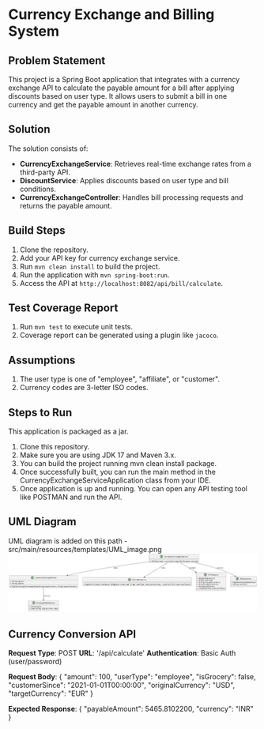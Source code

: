 # Currency Exchange and Billing System

## Problem Statement

This project is a Spring Boot application that integrates with a currency exchange API to calculate the payable amount for a bill after applying discounts based on user type. It allows users to submit a bill in one currency and get the payable amount in another currency.

## Solution

The solution consists of:
- **CurrencyExchangeService**: Retrieves real-time exchange rates from a third-party API.
- **DiscountService**: Applies discounts based on user type and bill conditions.
- **CurrencyExchangeController**: Handles bill processing requests and returns the payable amount.


## Build Steps

1. Clone the repository.
2. Add your API key for currency exchange service.
3. Run `mvn clean install` to build the project.
4. Run the application with `mvn spring-boot:run`.
5. Access the API at `http://localhost:8082/api/bill/calculate`.

## Test Coverage Report

1. Run `mvn test` to execute unit tests.
2. Coverage report can be generated using a plugin like `jacoco`.

## Assumptions

1. The user type is one of "employee", "affiliate", or "customer".
2. Currency codes are 3-letter ISO codes.

## Steps to Run
This application is packaged as a jar. 
1. Clone this repository.
2. Make sure you are using JDK 17 and Maven 3.x.
3. You can build the project running mvn clean install package.
4. Once successfully built, you can run the main method in the CurrencyExchangeServiceApplication class 
from your IDE.
5. Once application is up and running. You can open any API testing tool like POSTMAN and run the API. 

## UML Diagram
UML diagram is added on this path - src/main/resources/templates/UML_image.png
![UML Diagram](src/main/resources/templates/UML_image.png)

## Currency Conversion API

**Request Type**: POST
**URL**: '/api/calculate'
**Authentication**: Basic Auth (user/password)

**Request Body**:
{
    "amount": 100,
    "userType": "employee",
    "isGrocery": false,
    "customerSince": "2021-01-01T00:00:00",
    "originalCurrency": "USD",
    "targetCurrency": "EUR"
 } 
  

**Expected Response**:
{
    "payableAmount": 5465.8102200,
    "currency": "INR"
}

